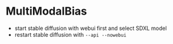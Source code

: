 # MultiModalBias

- start stable diffusion with webui first and select SDXL model
- restart stable diffusion with `--api --nowebui`